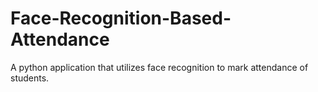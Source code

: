 # Face-Recognition-Based-Attendance
A python application that utilizes face recognition to mark attendance of students.
